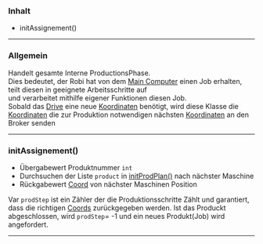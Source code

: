 ### Inhalt ###
- initAssignement()



----------
### Allgemein ###

Handelt gesamte Interne ProductionsPhase.  
Dies bedeutet, der Robi hat von dem [Main Computer](ProductControllMain) einen Job erhalten, teilt diesen in geeignete Arbeitsschritte auf  
und verarbeitet mithilfe eigener Funktionen diesen Job.  
Sobald das [Drive](Drive) eine neue [Koordinaten](Coord) benötigt, wird diese Klasse die [Koordinaten](Coord) die zur Produktion notwendigen nächsten [Koordinaten](Coord) an den Broker senden

----------

### initAssignement() ###

- Übergabewert Produktnummer `int`
- Durchsuchen der Liste `product` in [initProdPlan()](ProductAssembly) nach nächster Maschine
- Rückgabewert [Coord](Coord) von nächster Maschinen Position

Var `prodStep` ist ein Zähler der die Produktionsschritte Zählt und garantiert, dass die richtigen [Coords](Coord) zurückgegeben werden.
Ist das Produckt abgeschlossen, wird `prodStep`= -1  und ein neues Produkt(Job) wird angefordert. 

----------
